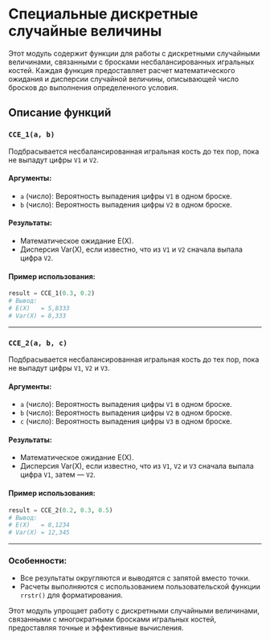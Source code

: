 # Специальные дискретные случайные величины

Этот модуль содержит функции для работы с дискретными случайными величинами, связанными с бросками несбалансированных игральных костей. Каждая функция предоставляет расчет математического ожидания и дисперсии случайной величины, описывающей число бросков до выполнения определенного условия.

## Описание функций

### `CCE_1(a, b)`

Подбрасывается несбалансированная игральная кость до тех пор, пока не выпадут цифры `V1` и `V2`.

#### Аргументы:

- `a` (число): Вероятность выпадения цифры `V1` в одном броске.
- `b` (число): Вероятность выпадения цифры `V2` в одном броске.

#### Результаты:

- Математическое ожидание E(X).
- Дисперсия Var(X), если известно, что из `V1` и `V2` сначала выпала цифра `V2`.

#### Пример использования:

```python
result = CCE_1(0.3, 0.2)
# Вывод:
# E(X)   = 5,8333
# Var(X) = 8,333
```

---

### `CCE_2(a, b, c)`

Подбрасывается несбалансированная игральная кость до тех пор, пока не выпадут цифры `V1`, `V2` и `V3`.

#### Аргументы:

- `a` (число): Вероятность выпадения цифры `V1` в одном броске.
- `b` (число): Вероятность выпадения цифры `V2` в одном броске.
- `c` (число): Вероятность выпадения цифры `V3` в одном броске.

#### Результаты:

- Математическое ожидание E(X).
- Дисперсия Var(X), если известно, что из `V1`, `V2` и `V3` сначала выпала цифра `V1`, затем — `V2`.

#### Пример использования:

```python
result = CCE_2(0.2, 0.3, 0.5)
# Вывод:
# E(X)   = 8,1234
# Var(X) = 12,345
```

---

### Особенности:

- Все результаты округляются и выводятся с запятой вместо точки.
- Расчеты выполняются с использованием пользовательской функции `rrstr()` для форматирования.

Этот модуль упрощает работу с дискретными случайными величинами, связанными с многократными бросками игральных костей, предоставляя точные и эффективные вычисления.
